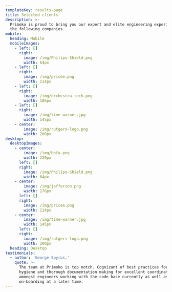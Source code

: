 ```yaml
---
templateKey: results-page
title: Selected clients
description: >-
  Primoko is proud to bring you our expert and elite engineering experience with
  the following companies.
mobile:
  heading: Mobile
  mobileImages:
    - left: []
      right:
        image: /img/Philips-Shield.png
        width: 64px
    - left: []
      right:
        image: /img/pricee.png
        width: 114px
    - left: []
      right:
        image: /img/orchestra-tech.png
        width: 186px
    - left: []
      right:
        image: /img/time-warner.jpg
        width: 145px
    - center:
        image: /img/rutgers-logo.png
        width: 200px
desktop:
  desktopImages:
    - center:
        image: /img/bofa.png
        width: 220px
      left: []
      right:
        image: /img/Philips-Shield.png
        width: 64px
    - center:
        image: /img/jefferson.png
        width: 176px
      left: []
      right:
        image: /img/pricee.png
        width: 114px
    - center:
        image: /img/time-warner.jpg
        width: 145px
      left: []
      right:
        image: /img/rutgers-logo.png
        width: 200px
  heading: Desktop
testimonials:
  - author: 'George Spyros,'
    quote: >-
      The team at Primoko is top notch. Cognizant of best practices for code
      hygiene and thorough documentation making for excellent coordination
      amongst engineers working with the code base currently as well as those
      on-boarding at a later time.
---
```


